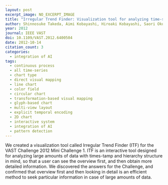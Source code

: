 ```yaml
---
layout: post
excerpt_image: NO_EXCERPT_IMAGE
title: "Irregular Trend Finder: Visualization tool for analyzing time-series big data"
author: Shinnosuke Takeda, Aimi Kobayashi, Hiroaki Kobayashi, Saori Okubo & Kazuo Misue
year: 2012
journal: IEEE VAST
doi: 10.1109/VAST.2012.6400504
date: 2012-10-14
citation_count: 3
categories:
  - integration of AI
tags:
  - continuous process
  - all time-series
  - chart type
  - direct visual mapping
  - line chart
  - color field
  - circular chart
  - transformation-based visual mapping
  - glyph-based chart
  - multi-view layout
  - explicit temporal encoding
  - 2D chart
  - interactive system
  - integration of AI
  - pattern detection
---
```

We created a visualization tool called Irregular Trend Finder (ITF) for the VAST Challenge 2012 Mini Challenge 1. ITF is an interactive tool designed for analyzing large amounts of data with times-tamp and hierarchy structure in mind, so that a user can see the overview first, and then obtain more detailed information. We discovered the answers for the Challenge, and confirmed that overview first and then looking in detail is an efficient method to seek particular information in case of large amounts of data.
